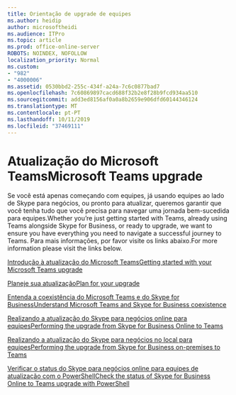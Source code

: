 ```yaml
---
title: Orientação de upgrade de equipes
ms.author: heidip
author: microsoftheidi
ms.audience: ITPro
ms.topic: article
ms.prod: office-online-server
ROBOTS: NOINDEX, NOFOLLOW
localization_priority: Normal
ms.custom:
- "982"
- "4000006"
ms.assetid: 0530bbd2-255c-434f-a24a-7c6c0877bad7
ms.openlocfilehash: 7c60869897cacd688f32b2e8f28b9fcd934aa510
ms.sourcegitcommit: add3ed8156af0a0a8b2659e906dfd60144346124
ms.translationtype: MT
ms.contentlocale: pt-PT
ms.lasthandoff: 10/11/2019
ms.locfileid: "37469111"
---
```

# <a name="microsoft-teams-upgrade"></a><span data-ttu-id="9618a-102">Atualização do Microsoft Teams</span><span class="sxs-lookup"><span data-stu-id="9618a-102">Microsoft Teams upgrade</span></span>

<span data-ttu-id="9618a-103">Se você está apenas começando com equipes, já usando equipes ao lado de Skype para negócios, ou pronto para atualizar, queremos garantir que você tenha tudo que você precisa para navegar uma jornada bem-sucedida para equipes.</span><span class="sxs-lookup"><span data-stu-id="9618a-103">Whether you’re just getting started with Teams, already using Teams alongside Skype for Business, or ready to upgrade, we want to ensure you have everything you need to navigate a successful journey to Teams.</span></span> <span data-ttu-id="9618a-104">Para mais informações, por favor visite os links abaixo.</span><span class="sxs-lookup"><span data-stu-id="9618a-104">For more information please visit the links below.</span></span>

[<span data-ttu-id="9618a-105">Introdução à atualização do Microsoft Teams</span><span class="sxs-lookup"><span data-stu-id="9618a-105">Getting started with your Microsoft Teams upgrade</span></span>](https://docs.microsoft.com/MicrosoftTeams/upgrade-start-here)

[<span data-ttu-id="9618a-106">Planeje sua atualização</span><span class="sxs-lookup"><span data-stu-id="9618a-106">Plan for your upgrade</span></span>](https://docs.microsoft.com/MicrosoftTeams/upgrade-plan-journey)

[<span data-ttu-id="9618a-107">Entenda a coexistência do Microsoft Teams e do Skype for Business</span><span class="sxs-lookup"><span data-stu-id="9618a-107">Understand Microsoft Teams and Skype for Business coexistence</span></span>](https://docs.microsoft.com/MicrosoftTeams/teams-and-skypeforbusiness-coexistence-and-interoperability)

[<span data-ttu-id="9618a-108">Realizando a atualização do Skype para negócios online para equipes</span><span class="sxs-lookup"><span data-stu-id="9618a-108">Performing the upgrade from Skype for Business Online to Teams</span></span>](https://docs.microsoft.com/MicrosoftTeams/upgrade-to-teams-execute-skypeforbusinessonline)

[<span data-ttu-id="9618a-109">Realizando a atualização do Skype para negócios no local para equipes</span><span class="sxs-lookup"><span data-stu-id="9618a-109">Performing the upgrade from Skype for Business on-premises to Teams</span></span>](https://docs.microsoft.com/MicrosoftTeams/upgrade-to-teams-execute-skypeforbusinesshybridonprem)
 
[<span data-ttu-id="9618a-110">Verificar o status do Skype para negócios online para equipes de atualização com o PowerShell</span><span class="sxs-lookup"><span data-stu-id="9618a-110">Check the status of Skype for Business Online to Teams upgrade with PowerShell</span></span>](https://docs.microsoft.com/en-us/powershell/module/skype/get-csteamsupgradestatus?view=skype-ps)